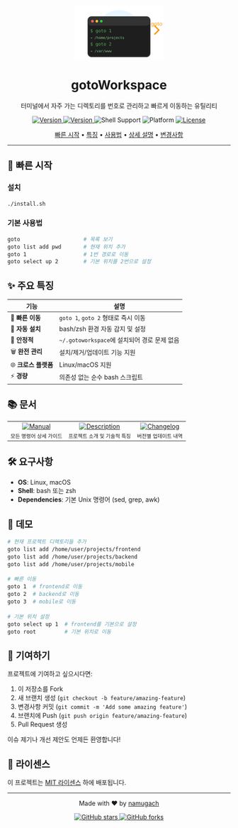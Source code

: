 <p align="center">
  <img src="docs/assets/logo.svg" alt="gotoWorkspace Logo" width="200">
</p>

<h1 align="center">gotoWorkspace</h1>

<p align="center">
  터미널에서 자주 가는 디렉토리를 번호로 관리하고 빠르게 이동하는 유틸리티
</p>

<p align="center">
  <a href="docs/CHANGELOG.md">
    <img src="https://img.shields.io/badge/dynamic/json?color=blue&label=version&query=.version&url=https://raw.githubusercontent.com/namugach/gotoWorkspace/main/src/VERSION&style=flat-square" alt="Version">
  </a>
  <a href="src/VERSION">
    <img src="https://img.shields.io/badge/version-0.3.1-blue.svg?style=flat-square" alt="Version">
  </a>
  <img src="https://img.shields.io/badge/shell-bash%20%7C%20zsh-green.svg?style=flat-square" alt="Shell Support">
  <img src="https://img.shields.io/badge/platform-Linux%20%7C%20macOS-lightgrey.svg?style=flat-square" alt="Platform">
  <a href="LICENSE">
    <img src="https://img.shields.io/badge/license-MIT-yellow.svg?style=flat-square" alt="License">
  </a>
</p>

<p align="center">
  <a href="#-빠른-시작">빠른 시작</a> •
  <a href="#-주요-특징">특징</a> •
  <a href="docs/MANUAL.md">사용법</a> •
  <a href="docs/DESCRIPTION.md">상세 설명</a> •
  <a href="docs/CHANGELOG.md">변경사항</a>
</p>

---

## 🚀 빠른 시작

### 설치
```bash
./install.sh
```

### 기본 사용법
```bash
goto                    # 목록 보기
goto list add pwd       # 현재 위치 추가
goto 1                  # 1번 경로로 이동
goto select up 2        # 기본 위치를 2번으로 설정
```

## ✨ 주요 특징

| 기능 | 설명 |
|------|------|
| 🎯 **빠른 이동** | `goto 1`, `goto 2` 형태로 즉시 이동 |
| 🔧 **자동 설치** | bash/zsh 환경 자동 감지 및 설정 |
| 📂 **안정적** | `~/.gotoworkspace`에 설치되어 경로 문제 없음 |
| 🗑️ **완전 관리** | 설치/제거/업데이트 기능 지원 |
| 🌐 **크로스 플랫폼** | Linux/macOS 지원 |
| ⚡ **경량** | 의존성 없는 순수 bash 스크립트 |

## 📚 문서

<table>
  <tr>
    <td align="center">
      <a href="docs/MANUAL.md">
        <img src="https://img.shields.io/badge/📖-사용_설명서-blue?style=for-the-badge" alt="Manual">
      </a>
      <br>
      <sub>모든 명령어 상세 가이드</sub>
    </td>
    <td align="center">
      <a href="docs/DESCRIPTION.md">
        <img src="https://img.shields.io/badge/📋-상세_설명-green?style=for-the-badge" alt="Description">
      </a>
      <br>
      <sub>프로젝트 소개 및 기술적 특징</sub>
    </td>
    <td align="center">
      <a href="docs/CHANGELOG.md">
        <img src="https://img.shields.io/badge/📝-변경사항-orange?style=for-the-badge" alt="Changelog">
      </a>
      <br>
      <sub>버전별 업데이트 내역</sub>
    </td>
  </tr>
</table>

## 🛠️ 요구사항

- **OS**: Linux, macOS
- **Shell**: bash 또는 zsh
- **Dependencies**: 기본 Unix 명령어 (sed, grep, awk)

## 🎥 데모

```bash
# 현재 프로젝트 디렉토리들 추가
goto list add /home/user/projects/frontend
goto list add /home/user/projects/backend  
goto list add /home/user/projects/mobile

# 빠른 이동
goto 1  # frontend로 이동
goto 2  # backend로 이동
goto 3  # mobile로 이동

# 기본 위치 설정
goto select up 1  # frontend를 기본으로 설정
goto root         # 기본 위치로 이동
```

## 🤝 기여하기

프로젝트에 기여하고 싶으시다면:

1. 이 저장소를 Fork
2. 새 브랜치 생성 (`git checkout -b feature/amazing-feature`)
3. 변경사항 커밋 (`git commit -m 'Add some amazing feature'`)
4. 브랜치에 Push (`git push origin feature/amazing-feature`)
5. Pull Request 생성

이슈 제기나 개선 제안도 언제든 환영합니다!

## 📄 라이센스

이 프로젝트는 [MIT 라이센스](LICENSE) 하에 배포됩니다.

---

<p align="center">
  Made with ❤️ by <a href="https://github.com/namugach">namugach</a>
</p>

<p align="center">
  <a href="https://github.com/namugach/gotoWorkspace">
    <img src="https://img.shields.io/github/stars/namugach/gotoWorkspace?style=social" alt="GitHub stars">
  </a>
  <a href="https://github.com/namugach/gotoWorkspace">
    <img src="https://img.shields.io/github/forks/namugach/gotoWorkspace?style=social" alt="GitHub forks">
  </a>
</p>
